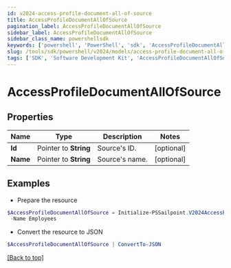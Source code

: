 ```yaml
---
id: v2024-access-profile-document-all-of-source
title: AccessProfileDocumentAllOfSource
pagination_label: AccessProfileDocumentAllOfSource
sidebar_label: AccessProfileDocumentAllOfSource
sidebar_class_name: powershellsdk
keywords: ['powershell', 'PowerShell', 'sdk', 'AccessProfileDocumentAllOfSource'] 
slug: /tools/sdk/powershell/v2024/models/access-profile-document-all-of-source
tags: ['SDK', 'Software Development Kit', 'AccessProfileDocumentAllOfSource']
---
```



# AccessProfileDocumentAllOfSource

## Properties

Name | Type | Description | Notes
------------ | ------------- | ------------- | -------------
**Id** |  Pointer to **String** | Source's ID. | [optional] 
**Name** |  Pointer to **String** | Source's name. | [optional] 

## Examples

- Prepare the resource
```powershell
$AccessProfileDocumentAllOfSource = Initialize-PSSailpoint.V2024AccessProfileDocumentAllOfSource  -Id ff8081815757d4fb0157588f3d9d008f `
 -Name Employees
```

- Convert the resource to JSON
```powershell
$AccessProfileDocumentAllOfSource | ConvertTo-JSON
```


[[Back to top]](#) 

